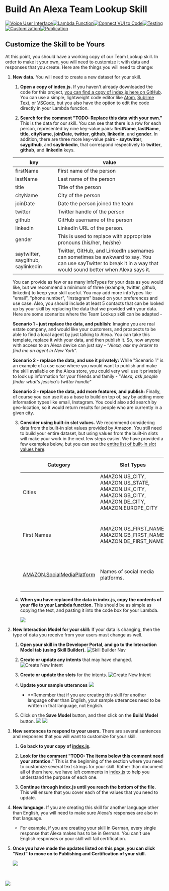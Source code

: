 # Build An Alexa Team Lookup Skill
[![Voice User Interface](https://m.media-amazon.com/images/G/01/mobile-apps/dex/alexa/alexa-skills-kit/tutorials/navigation/1-locked._TTH_.png)](https://github.com/alexastaging/skill-sample-nodejs-team-lookup-staging/blob/master/step-by-step/1-voice-user-interface.md)[![Lambda Function](https://m.media-amazon.com/images/G/01/mobile-apps/dex/alexa/alexa-skills-kit/tutorials/navigation/2-locked._TTH_.png)](https://github.com/alexastaging/skill-sample-nodejs-team-lookup-staging/blob/master/step-by-step/2-lambda-function.md)[![Connect VUI to Code](https://m.media-amazon.com/images/G/01/mobile-apps/dex/alexa/alexa-skills-kit/tutorials/navigation/3-locked._TTH_.png)](https://github.com/alexastaging/skill-sample-nodejs-team-lookup-staging/blob/master/step-by-step/3-connect-vui-to-code.md)[![Testing](https://m.media-amazon.com/images/G/01/mobile-apps/dex/alexa/alexa-skills-kit/tutorials/navigation/4-locked._TTH_.png)](https://github.com/alexastaging/skill-sample-nodejs-team-lookup-staging/blob/master/step-by-step/4-testing.md)[![Customization](https://m.media-amazon.com/images/G/01/mobile-apps/dex/alexa/alexa-skills-kit/tutorials/navigation/5-on._TTH_.png)](https://github.com/alexastaging/skill-sample-nodejs-team-lookup-staging/blob/master/step-by-step/5-customization.md)[![Publication](https://m.media-amazon.com/images/G/01/mobile-apps/dex/alexa/alexa-skills-kit/tutorials/navigation/6-off._TTH_.png)](https://github.com/alexastaging/skill-sample-nodejs-team-lookup-staging/blob/master/step-by-step/6-publication.md)

<!--<a href="https://github.com/alexastaging/skill-sample-nodejs-team-lookup-staging/blob/master/step-by-step/1-voice-user-interface.md"><img src="https://m.media-amazon.com/images/G/01/mobile-apps/dex/alexa/alexa-skills-kit/tutorials/navigation/1-locked._TTH_.png" /></a><a href="https://github.com/alexastaging/skill-sample-nodejs-team-lookup-staging/blob/master/step-by-step/2-lambda-function.md"><img src="https://m.media-amazon.com/images/G/01/mobile-apps/dex/alexa/alexa-skills-kit/tutorials/navigation/2-locked._TTH_.png" /></a><a href="https://github.com/alexastaging/skill-sample-nodejs-team-lookup-staging/blob/master/step-by-step/3-connect-vui-to-code.md"><img src="https://m.media-amazon.com/images/G/01/mobile-apps/dex/alexa/alexa-skills-kit/tutorials/navigation/3-locked._TTH_.png" /></a><a href="https://github.com/alexastaging/skill-sample-nodejs-team-lookup-staging/blob/master/step-by-step/4-testing.md"><img src="https://m.media-amazon.com/images/G/01/mobile-apps/dex/alexa/alexa-skills-kit/tutorials/navigation/4-locked._TTH_.png" /></a><a href="https://github.com/alexastaging/skill-sample-nodejs-team-lookup-staging/blob/master/step-by-step/5-customization.md"><img src="https://m.media-amazon.com/images/G/01/mobile-apps/dex/alexa/alexa-skills-kit/tutorials/navigation/5-on._TTH_.png" /></a><a href="https://github.com/alexastaging/skill-sample-nodejs-team-lookup-staging/blob/master/step-by-step/6-publication.md"><img src="https://m.media-amazon.com/images/G/01/mobile-apps/dex/alexa/alexa-skills-kit/tutorials/navigation/6-off._TTH_.png" /></a>-->

## Customize the Skill to be Yours

At this point, you should have a working copy of our Team Lookup skill.  In order to make it your own, you will need to customize it with data and responses that you create.  Here are the things you will need to change:

1.  **New data.** You will need to create a new dataset for your skill.
    1.  **Open a copy of index.js.** If you haven't already downloaded the code for this project, [you can find a copy of index.js here on GitHub](https://github.com/alexastaging/skill-sample-nodejs-team-lookup-staging/blob/master/src/index.js).  You can use a simple, lightweight code editor like [Atom](http://atom.io), [Sublime Text](http://sublimetext.com), or [VSCode](http://code.visualstudio.com), but you also have the option to edit the code directly in your Lambda function.

    2.  **Search for the comment "TODO: Replace this data with your own."**  This is the data for our skill.  You can see that there is a row for each person, represented by nine key-value pairs: **firstName**, **lastName**, **title**, **cityName**, **joinDate**, **twitter**, **github**, **linkedin**, and **gender**. In addition, there are three more key-value pairs - **saytwitter**, **saygithub**, and **saylinkedin**, that correspond respectively to **twitter**, **github**, and **linkedin** keys.

    | key  | value |
    | ------------- | ------------- |
    | firstName  | First name of the person  |
    | lastName   | Last name of the person   |
    | title      | Title of the person       |
    | cityName   | City of the person        |
    | joinDate   | Date the person joined the team   |
    | twitter    | Twitter handle of the person   |
    | github     | GitHub username of the person   |    
    | linkedin   | LinkedIn URL of the person.  |
    | gender     | This is used to replace with appropriate pronouns (his/her, he/she)   |    
    | saytwitter, saygithub, saylinkedin    | Twitter, GitHub, and LinkedIn usernames can sometimes be awkward to say. You can use sayTwitter to break it in a way that would sound better when Alexa says it. |

    You can provide as few or as many infoTypes for your data as you would like, but we recommend a minimum of three (example, twitter, github, linkedin) to keep your skill useful. You may add more infoTypes like "email", "phone number", "instagram" based on your preferences and use case. Also, you should include at least 5 contacts that can be looked up by your skill by replacing the data that we provided with your data. Here are some scenarios where the Team Lookup skill can be adapted -

    **Scenario 1 - just replace the data, and publish:** Imagine you are real estate company, and would like your customers, and prospects to be able to find a local agent by just talking to Alexa. You can take this template, replace it with your data, and then publish it. So, now anyone with access to an Alexa device can just say - “*Alexa, ask my broker to find me an agent in New York*”.  

    **Scenario 2 - replace the data, and use it privately:** While "Scenario 1" is an example of a use case where you would want to publish and make the skill available on the Alexa store, you could very well use it privately to look up information for your friends and family - "*Alexa, ask people finder what's jessica's twitter handle*"

    **Scenario 3 - replace the data, add more features, and publish:** Finally, of course you can use it as a base to build on top of, say by adding more information types like email, Instagram. You could also add search by geo-location, so it would return results for people who are currently in a given city.


    3.  **Consider using built-in slot values.** We recommend considering data from the built-in slot values provided by Amazon. You still need to build your entire dataset, but using values from the built-in slots will make your work in the next few steps easier.  We have provided a few examples below, but you can see the [entire list of built-in slot values here](https://developer.amazon.com/public/solutions/alexa/alexa-skills-kit/docs/built-in-intent-ref/slot-type-reference#list-types).

        | Category | Slot Types | Description | Supported Languages |
        | --------- | ----------- | ------------- | ------------------- |
        | Cities | AMAZON.US_CITY, AMAZON.US_STATE, AMAZON.UK_CITY, AMAZON.GB_CITY, AMAZON.DE_CITY, AMAZON.EUROPE_CITY | Provides recognition of cities commonly used by speakers in theses specific countries/regions. | English (UK), English (US), German |
        | First Names | AMAZON.US_FIRST_NAME, AMAZON.GB_FIRST_NAME, AMAZON.DE_FIRST_NAME | Provides recognition of popular first names commonly used by speakers in these specific countries/regions. | English (UK), English (US), German |
        | [AMAZON.SocialMediaPlatform](https://developer.amazon.com/public/solutions/alexa/alexa-skills-kit/docs/built-in-intent-ref/slot-type-reference#sport) | Names of social media platforms. | blogger, delicious, digg, facebook, what’s app, yelp, you tube | US |
    4.  **When you have replaced the data in index.js, copy the contents of your file to your Lambda function.**  This should be as simple as copying the text, and pasting it into the code box for your Lambda.

        <img src="https://m.media-amazon.com/images/G/01/mobile-apps/dex/alexa/alexa-skills-kit/tutorials/team-lookup/5-1-5-lambda-code-box._TTH_.png" />

2.  **New Interaction Model for your skill:** If your data is changing, then the type of data you receive from your users must change as well.

    1.  **Open your skill in the Developer Portal, and go to the Interaction Model tab (using Skill Builder).**
        ![Skill Builder Nav](https://m.media-amazon.com/images/G/01/mobile-apps/dex/alexa/alexa-skills-kit/tutorials/general/5-2-1-skill-builder-interaction-model-nav.png)

    2. **Create or update any intents** that may have changed.
    ![Create New Intent](https://m.media-amazon.com/images/G/01/mobile-apps/dex/alexa/alexa-skills-kit/tutorials/team-lookup/5-2-2-skill-builder-create-new-intent.png)

    3.  **Create or update the slots** for the intents.
    ![Create New Intent](https://m.media-amazon.com/images/G/01/mobile-apps/dex/alexa/alexa-skills-kit/tutorials/team-lookup/5-2-3-skill-builder-create-new-slot.png)

    4.  **Update your sample utterances**
    ![](https://m.media-amazon.com/images/G/01/mobile-apps/dex/alexa/alexa-skills-kit/tutorials/team-lookup/5-2-4-skill-builder-create-sample-utterances.png)

        *  **Remember that if you are creating this skill for another language other than English, your sample utterances need to be written in that language, not English.

    5.  Click on the **Save Model** button, and then click on the **Build Model** button.
    ![](https://m.media-amazon.com/images/G/01/mobile-apps/dex/alexa/alexa-skills-kit/tutorials/team-lookup/1-12-skill-builder-build-save-model.png)
    ![](https://m.media-amazon.com/images/G/01/mobile-apps/dex/alexa/alexa-skills-kit/tutorials/team-lookup/1-12-skill-builder-building-model.png)

3.  **New sentences to respond to your users.** There are several sentences and responses that you will want to customize for your skill.

    1.  **Go back to your copy of [index.js]((https://github.com/alexastaging/skill-sample-nodejs-team-lookup-staging/blob/master/src/index.js)).**

    2.  **Look for the comment "TODO: The items below this comment need your attention."** This is the beginning of the section where you need to customize several text strings for your skill.  Rather than document all of them here, we have left comments in [index.js]((https://github.com/alexastaging/skill-sample-nodejs-team-lookup-staging/blob/master/src/index.js)) to help you understand the purpose of each one.

    3.  **Continue through index.js until you reach the bottom of the file.**  This will ensure that you cover each of the values that you need to update.

4.  **New language.** If you are creating this skill for another language other than English, you will need to make sure Alexa's responses are also in that language.

    *  For example, if you are creating your skill in German, every single response that Alexa makes has to be in German.  You can't use English responses or your skill will fail certification.

5.  **Once you have made the updates listed on this page, you can click "Next" to move on to Publishing and Certification of your skill.**

    <a href="6-certification.md"><img src="https://m.media-amazon.com/images/G/01/mobile-apps/dex/alexa/alexa-skills-kit/tutorials/general/3-7-next-button._TTH_.png" /></a>

<br/><br/>
<a href="https://github.com/alexastaging/skill-sample-nodejs-team-lookup-staging/blob/master/step-by-step/6-publication.md"><img src="https://m.media-amazon.com/images/G/01/mobile-apps/dex/alexa/alexa-skills-kit/tutorials/general/buttons/button_next_publication._TTH_.png" /></a>

<img height="1" width="1" src="https://www.facebook.com/tr?id=1847448698846169&ev=PageView&noscript=1"/>
